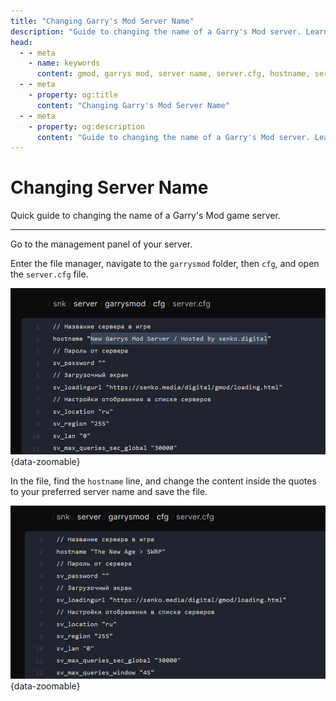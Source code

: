 ```yaml
---
title: "Changing Garry's Mod Server Name"
description: "Guide to changing the name of a Garry's Mod server. Learn how to quickly and easily change your server name through the server.cfg file."
head:
  - - meta
    - name: keywords
      content: gmod, garrys mod, server name, server.cfg, hostname, server title, garry's mod
  - - meta
    - property: og:title 
      content: "Changing Garry's Mod Server Name"
  - - meta
    - property: og:description
      content: "Guide to changing the name of a Garry's Mod server. Learn how to quickly and easily change your server name through the server.cfg file."
---
```


<script setup>
import GmodLogo from '/components/GmodLogo.vue';
</script>

# <GmodLogo>Changing Server Name</GmodLogo>

Quick guide to changing the name of a Garry's Mod game server.

***

Go to the management panel of your server.

Enter the file manager, navigate to the `garrysmod` folder, then `cfg`, and open the `server.cfg` file.

![old server name](/images/games/gmod/server-name/old.png){data-zoomable}

In the file, find the `hostname` line, and change the content inside the quotes to your preferred server name and save the file.

![new server name](/images/games/gmod/server-name/new.png){data-zoomable}
